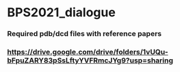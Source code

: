 # BPS2021_dialogue
### Required pdb/dcd files with reference papers
### https://drive.google.com/drive/folders/1vUQu-bFpuZARY83pSsLftyYVFRmcJYg9?usp=sharing
